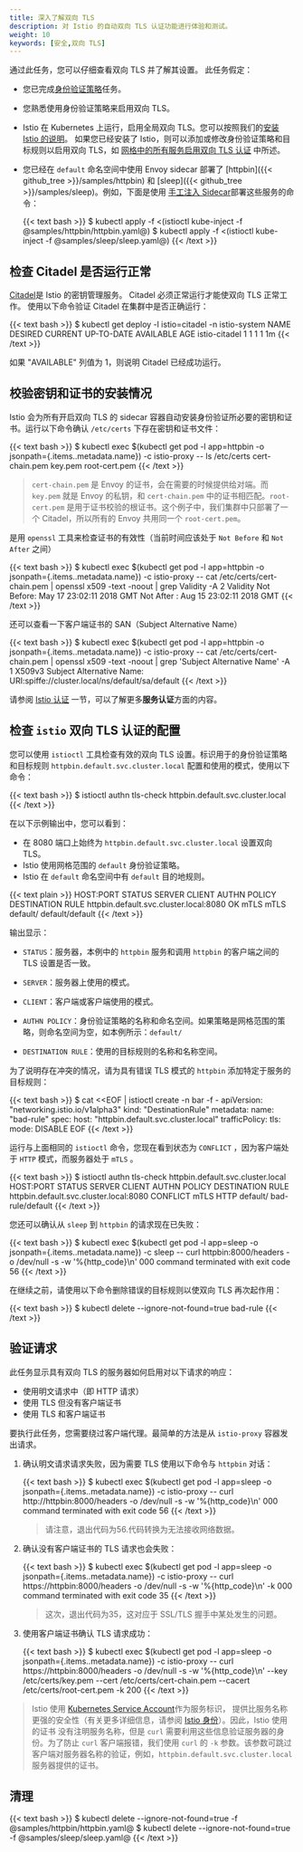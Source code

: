```yaml
---
title: 深入了解双向 TLS
description: 对 Istio 的自动双向 TLS 认证功能进行体验和测试。
weight: 10
keywords: [安全,双向 TLS]
---
```


通过此任务，您可以仔细查看双向 TLS 并了解其设置。
此任务假定：

* 您已完成[身份验证策略](/zh/docs/tasks/security/authn-policy/)任务。
* 您熟悉使用身份验证策略来启用双向 TLS。
* Istio 在 Kubernetes 上运行，启用全局双向 TLS。您可以按照我们的[安装 Istio 的说明](/zh/docs/setup/kubernetes/)。
如果您已经安装了 Istio，则可以添加或修改身份验证策略和目标规则以启用双向 TLS，如 [网格中的所有服务启用双向 TLS 认证](/zh/docs/tasks/security/authn-policy/#为网格中的所有服务启用双向-TLS-认证) 中所述。
* 您已经在 `default` 命名空间中使用 Envoy sidecar 部署了 [httpbin]({{< github_tree >}}/samples/httpbin) 和 [sleep]({{< github_tree >}}/samples/sleep)。例如，下面是使用 [手工注入 Sidecar](/zh/docs/setup/kubernetes/sidecar-injection/#手工注入-Sidecar)部署这些服务的命令：

    {{< text bash >}}
    $ kubectl apply -f <(istioctl kube-inject -f @samples/httpbin/httpbin.yaml@)
    $ kubectl apply -f <(istioctl kube-inject -f @samples/sleep/sleep.yaml@)
    {{< /text >}}

## 检查 Citadel 是否运行正常

[Citadel](/zh/docs/concepts/security/#pki)是 Istio 的密钥管理服务。 Citadel 必须正常运行才能使双向 TLS 正常工作。
使用以下命令验证 Citadel 在集群中是否正确运行：

{{< text bash >}}
$ kubectl get deploy -l istio=citadel -n istio-system
NAME            DESIRED   CURRENT   UP-TO-DATE   AVAILABLE   AGE
istio-citadel   1         1         1            1           1m
{{< /text >}}

如果 "AVAILABLE" 列值为 1，则说明 Citadel 已经成功运行。

## 校验密钥和证书的安装情况

Istio 会为所有开启双向 TLS 的 sidecar 容器自动安装身份验证所必要的密钥和证书。运行以下命令确认 `/etc/certs` 下存在密钥和证书文件：

{{< text bash >}}
$ kubectl exec $(kubectl get pod -l app=httpbin -o jsonpath={.items..metadata.name}) -c istio-proxy -- ls /etc/certs
cert-chain.pem
key.pem
root-cert.pem
{{< /text >}}

> `cert-chain.pem` 是 Envoy 的证书，会在需要的时候提供给对端。而 `key.pem` 就是 Envoy 的私钥，和 `cert-chain.pem` 中的证书相匹配。`root-cert.pem` 是用于证书校验的根证书。这个例子中，我们集群中只部署了一个 Citadel，所以所有的 Envoy 共用同一个 `root-cert.pem`。

是用 `openssl` 工具来检查证书的有效性（当前时间应该处于 `Not Before` 和 `Not After` 之间）

{{< text bash >}}
$ kubectl exec $(kubectl get pod -l app=httpbin -o jsonpath={.items..metadata.name}) -c istio-proxy -- cat /etc/certs/cert-chain.pem | openssl x509 -text -noout  | grep Validity -A 2
Validity
        Not Before: May 17 23:02:11 2018 GMT
        Not After : Aug 15 23:02:11 2018 GMT
{{< /text >}}

还可以查看一下客户端证书的 SAN（Subject Alternative Name）

{{< text bash >}}
$ kubectl exec $(kubectl get pod -l app=httpbin -o jsonpath={.items..metadata.name}) -c istio-proxy -- cat /etc/certs/cert-chain.pem | openssl x509 -text -noout  | grep 'Subject Alternative Name' -A 1
        X509v3 Subject Alternative Name:
            URI:spiffe://cluster.local/ns/default/sa/default
{{< /text >}}

请参阅 [Istio 认证](/zh/docs/concepts/security/#认证) 一节，可以了解更多**服务认证**方面的内容。

## 检查 `istio` 双向 TLS 认证的配置

您可以使用 `istioctl` 工具检查有效的双向 TLS 设置。标识用于的身份验证策略和目标规则
`httpbin.default.svc.cluster.local` 配置和使用的模式，使用以下命令：

{{< text bash >}}
$ istioctl authn tls-check httpbin.default.svc.cluster.local
{{< /text >}}

在以下示例输出中，您可以看到：

* 在 8080 端口上始终为 `httpbin.default.svc.cluster.local` 设置双向 TLS。
* Istio 使用网格范围的 `default` 身份验证策略。
* Istio 在 `default` 命名空间中有 `default` 目的地规则。

{{< text plain >}}
HOST:PORT                                  STATUS     SERVER     CLIENT     AUTHN POLICY        DESTINATION RULE
httpbin.default.svc.cluster.local:8080     OK         mTLS       mTLS       default/            default/default
{{< /text >}}

输出显示：

* `STATUS`：服务器，本例中的 `httpbin` 服务和调用 `httpbin` 的客户端之间的 TLS 设置是否一致。

* `SERVER`：服务器上使用的模式。

* `CLIENT`：客户端或客户端使用的模式。

* `AUTHN POLICY`：身份验证策略的名称和命名空间。如果策略是网格范围的策略，则命名空间为空，如本例所示：`default/`

* `DESTINATION RULE`：使用的目标规则的名称和名称空间。

为了说明存在冲突的情况，请为具有错误 TLS 模式的 `httpbin` 添加特定于服务的目标规则：

{{< text bash >}}
$ cat <<EOF | istioctl create -n bar -f -
apiVersion: "networking.istio.io/v1alpha3"
kind: "DestinationRule"
metadata:
  name: "bad-rule"
spec:
  host: "httpbin.default.svc.cluster.local"
  trafficPolicy:
    tls:
      mode: DISABLE
EOF
{{< /text >}}

运行与上面相同的 `istioctl` 命令，您现在看到状态为 `CONFLICT` ，因为客户端处于 `HTTP` 模式，而服务器处于 `mTLS` 。

{{< text bash >}}
$ istioctl authn tls-check httpbin.default.svc.cluster.local
HOST:PORT                                  STATUS       SERVER     CLIENT     AUTHN POLICY        DESTINATION RULE
httpbin.default.svc.cluster.local:8080     CONFLICT     mTLS       HTTP       default/            bad-rule/default
{{< /text >}}

您还可以确认从 `sleep` 到 `httpbin` 的请求现在已失败：

{{< text bash >}}
$ kubectl exec $(kubectl get pod -l app=sleep -o jsonpath={.items..metadata.name}) -c sleep -- curl httpbin:8000/headers -o /dev/null -s -w '%{http_code}\n'
000
command terminated with exit code 56
{{< /text >}}

在继续之前，请使用以下命令删除错误的目标规则以使双向 TLS 再次起作用：

{{< text bash >}}
$ kubectl delete --ignore-not-found=true bad-rule
{{< /text >}}

## 验证请求

此任务显示具有双向 TLS 的服务器如何启用对以下请求的响应：

* 使用明文请求中（即 HTTP 请求）
* 使用 TLS 但没有客户端证书
* 使用 TLS 和客户端证书

要执行此任务，您需要绕过客户端代理。最简单的方法是从 `istio-proxy` 容器发出请求。

1. 确认明文请求请求失败，因为需要 TLS 使用以下命令与 `httpbin` 对话：

    {{< text bash >}}
    $ kubectl exec $(kubectl get pod -l app=sleep -o jsonpath={.items..metadata.name}) -c istio-proxy -- curl http://httpbin:8000/headers -o /dev/null -s -w '%{http_code}\n'
    000
    command terminated with exit code 56
    {{< /text >}}

    > 请注意，退出代码为56.代码转换为无法接收网络数据。

1. 确认没有客户端证书的 TLS 请求也会失败：

    {{< text bash >}}
    $ kubectl exec $(kubectl get pod -l app=sleep -o jsonpath={.items..metadata.name}) -c istio-proxy -- curl https://httpbin:8000/headers -o /dev/null -s -w '%{http_code}\n' -k
    000
    command terminated with exit code 35
    {{< /text >}}

    > 这次，退出代码为35，这对应于 SSL/TLS 握手中某处发生的问题。

1. 使用客户端证书确认 TLS 请求成功：

    {{< text bash >}}
    $ kubectl exec $(kubectl get pod -l app=sleep -o jsonpath={.items..metadata.name}) -c istio-proxy -- curl https://httpbin:8000/headers -o /dev/null -s -w '%{http_code}\n' --key /etc/certs/key.pem --cert /etc/certs/cert-chain.pem --cacert /etc/certs/root-cert.pem -k
    200
    {{< /text >}}

> Istio 使用 [Kubernetes Service Account](https://kubernetes.io/docs/tasks/configure-pod-container/configure-service-account/)作为服务标识，
提供比服务名称更强的安全性（有关更多详细信息，请参阅 [Istio 身份](/zh/docs/concepts/security/#Istio-身份)）。因此，Istio 使用的证书
没有注明服务名称，但是 `curl` 需要利用这些信息验证服务器的身份。为了防止 `curl` 客户端报错，我们使用 `curl`
的 `-k` 参数。该参数可跳过客户端对服务器名称的验证，例如，`httpbin.default.svc.cluster.local`
服务器提供的证书。

## 清理

{{< text bash >}}
$ kubectl delete --ignore-not-found=true -f @samples/httpbin/httpbin.yaml@
$ kubectl delete --ignore-not-found=true -f @samples/sleep/sleep.yaml@
{{< /text >}}
